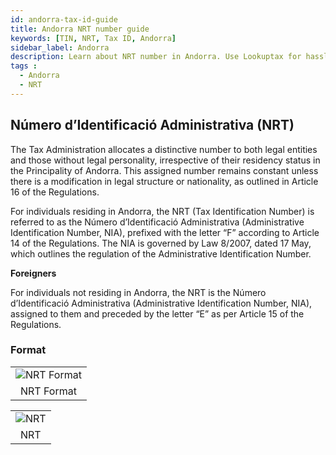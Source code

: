 ```yaml
---
id: andorra-tax-id-guide
title: Andorra NRT number guide
keywords: [TIN, NRT, Tax ID, Andorra]
sidebar_label: Andorra
description: Learn about NRT number in Andorra. Use Lookuptax for hassle-free tax id validation in Andorra and other 100+ countries
tags : 
  - Andorra
  - NRT
---
```


## Número d’Identificació Administrativa (NRT) 
The Tax Administration allocates a distinctive number to both legal entities and those without legal personality, irrespective of their residency status in the Principality of Andorra. This assigned number remains constant unless there is a modification in legal structure or nationality, as outlined in Article 16 of the Regulations.

For individuals residing in Andorra, the NRT (Tax Identification Number) is referred to as the Número d’Identificació Administrativa (Administrative Identification Number, NIA), prefixed with the letter “F” according to Article 14 of the Regulations. The NIA is governed by Law 8/2007, dated 17 May, which outlines the regulation of the Administrative Identification Number.

**Foreigners**

For individuals not residing in Andorra, the NRT is the Número d’Identificació Administrativa (Administrative Identification Number, NIA), assigned to them and preceded by the letter “E” as per Article 15 of the Regulations.

### Format
<table align="center" border="0px" border-color="#dedede"><tr><td>
  <img src="/docs/img/taxid/format_nrt.PNG" alt="NRT Format"/>
  </td></tr>
  <tr><td align="center">NRT Format</td></tr>
</table>


<table align="center" border="0px" border-color="#dedede"><tr><td>
  <img src="/docs/img/taxid/nrt.PNG" alt="NRT"/>
  </td></tr>
  <tr><td align="center">NRT</td></tr>
</table>

